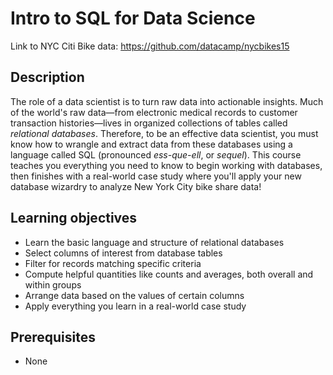 # Intro to SQL for Data Science

Link to NYC Citi Bike data: https://github.com/datacamp/nycbikes15

## Description

The role of a data scientist is to turn raw data into actionable insights. Much of the world's raw data—from electronic medical records to customer transaction histories—lives in organized collections of tables called *relational databases*. Therefore, to be an effective data scientist, you must know how to wrangle and extract data from these databases using a language called SQL (pronounced *ess-que-ell*, or *sequel*). This course teaches you everything you need to know to begin working with databases, then finishes with a real-world case study where you'll apply your new database wizardry to analyze New York City bike share data!

## Learning objectives

* Learn the basic language and structure of relational databases
* Select columns of interest from database tables
* Filter for records matching specific criteria
* Compute helpful quantities like counts and averages, both overall and within groups
* Arrange data based on the values of certain columns
* Apply everything you learn in a real-world case study

## Prerequisites

* None
